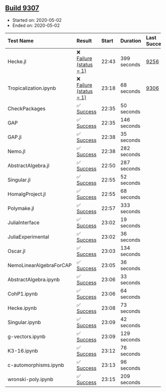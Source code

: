 ## [Build 9307](https://oscarci.mathematik.uni-kl.de/job/oscar/9307/)

* Started on: 2020-05-02
* Ended on: 2020-05-02

| Test Name    | Result | Start | Duration | Last Success | First Failure |
|:-------------|:-------|:------|:---------|:-------------|:--------------|
| Hecke.jl | ❌ [Failure (status = 1)](https://oscarci.mathematik.uni-kl.de/job/oscar/9307/artifact/logs/build-9307/Hecke.jl.log) | 22:43 | 399 seconds | [9256](https://oscarci.mathematik.uni-kl.de/job/oscar/9256/) | [9257](https://oscarci.mathematik.uni-kl.de/job/oscar/9257/) |
| Tropicalization.ipynb | ❌ [Failure (status = 1)](https://oscarci.mathematik.uni-kl.de/job/oscar/9307/artifact/logs/build-9307/Tropicalization.ipynb.log) | 23:18 | 68 seconds | [9306](https://oscarci.mathematik.uni-kl.de/job/oscar/9306/) | [9307](https://oscarci.mathematik.uni-kl.de/job/oscar/9307/) |
| CheckPackages | ✅ [Success](https://oscarci.mathematik.uni-kl.de/job/oscar/9307/artifact/logs/build-9307/CheckPackages.log) | 22:35 | 50 seconds |  |  |
| GAP | ✅ [Success](https://oscarci.mathematik.uni-kl.de/job/oscar/9307/artifact/logs/build-9307/GAP.log) | 22:35 | 146 seconds |  |  |
| GAP.jl | ✅ [Success](https://oscarci.mathematik.uni-kl.de/job/oscar/9307/artifact/logs/build-9307/GAP.jl.log) | 22:38 | 35 seconds |  |  |
| Nemo.jl | ✅ [Success](https://oscarci.mathematik.uni-kl.de/job/oscar/9307/artifact/logs/build-9307/Nemo.jl.log) | 22:38 | 282 seconds |  |  |
| AbstractAlgebra.jl | ✅ [Success](https://oscarci.mathematik.uni-kl.de/job/oscar/9307/artifact/logs/build-9307/AbstractAlgebra.jl.log) | 22:50 | 287 seconds |  |  |
| Singular.jl | ✅ [Success](https://oscarci.mathematik.uni-kl.de/job/oscar/9307/artifact/logs/build-9307/Singular.jl.log) | 22:55 | 52 seconds |  |  |
| HomalgProject.jl | ✅ [Success](https://oscarci.mathematik.uni-kl.de/job/oscar/9307/artifact/logs/build-9307/HomalgProject.jl.log) | 22:55 | 68 seconds |  |  |
| Polymake.jl | ✅ [Success](https://oscarci.mathematik.uni-kl.de/job/oscar/9307/artifact/logs/build-9307/Polymake.jl.log) | 22:57 | 333 seconds |  |  |
| JuliaInterface | ✅ [Success](https://oscarci.mathematik.uni-kl.de/job/oscar/9307/artifact/logs/build-9307/JuliaInterface.log) | 23:02 | 19 seconds |  |  |
| JuliaExperimental | ✅ [Success](https://oscarci.mathematik.uni-kl.de/job/oscar/9307/artifact/logs/build-9307/JuliaExperimental.log) | 23:02 | 36 seconds |  |  |
| Oscar.jl | ✅ [Success](https://oscarci.mathematik.uni-kl.de/job/oscar/9307/artifact/logs/build-9307/Oscar.jl.log) | 23:03 | 134 seconds |  |  |
| NemoLinearAlgebraForCAP | ✅ [Success](https://oscarci.mathematik.uni-kl.de/job/oscar/9307/artifact/logs/build-9307/NemoLinearAlgebraForCAP.log) | 23:05 | 36 seconds |  |  |
| AbstractAlgebra.ipynb | ✅ [Success](https://oscarci.mathematik.uni-kl.de/job/oscar/9307/artifact/logs/build-9307/AbstractAlgebra.ipynb.log) | 23:06 | 33 seconds |  |  |
| CohP1.ipynb | ✅ [Success](https://oscarci.mathematik.uni-kl.de/job/oscar/9307/artifact/logs/build-9307/CohP1.ipynb.log) | 23:06 | 64 seconds |  |  |
| Hecke.ipynb | ✅ [Success](https://oscarci.mathematik.uni-kl.de/job/oscar/9307/artifact/logs/build-9307/Hecke.ipynb.log) | 23:08 | 73 seconds |  |  |
| Singular.ipynb | ✅ [Success](https://oscarci.mathematik.uni-kl.de/job/oscar/9307/artifact/logs/build-9307/Singular.ipynb.log) | 23:09 | 42 seconds |  |  |
| g-vectors.ipynb | ✅ [Success](https://oscarci.mathematik.uni-kl.de/job/oscar/9307/artifact/logs/build-9307/g-vectors.ipynb.log) | 23:09 | 129 seconds |  |  |
| K3-16.ipynb | ✅ [Success](https://oscarci.mathematik.uni-kl.de/job/oscar/9307/artifact/logs/build-9307/K3-16.ipynb.log) | 23:12 | 76 seconds |  |  |
| c-automorphisms.ipynb | ✅ [Success](https://oscarci.mathematik.uni-kl.de/job/oscar/9307/artifact/logs/build-9307/c-automorphisms.ipynb.log) | 23:13 | 96 seconds |  |  |
| wronski-poly.ipynb | ✅ [Success](https://oscarci.mathematik.uni-kl.de/job/oscar/9307/artifact/logs/build-9307/wronski-poly.ipynb.log) | 23:15 | 209 seconds |  |  |
